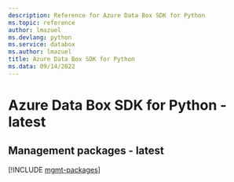 ```yaml
---
description: Reference for Azure Data Box SDK for Python
ms.topic: reference
author: lmazuel
ms.devlang: python
ms.service: databox
ms.author: lmazuel
title: Azure Data Box SDK for Python
ms.data: 09/14/2022
---
```

# Azure Data Box SDK for Python - latest

## Management packages - latest
[!INCLUDE [mgmt-packages](data-box-mgmt-index.md)]